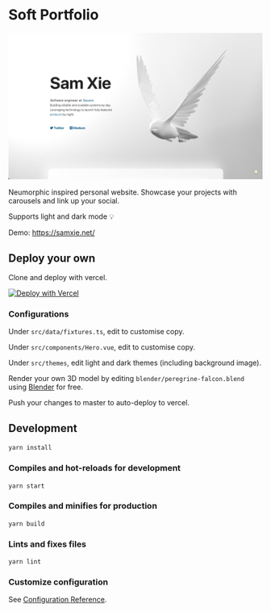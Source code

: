 # Soft Portfolio

<img src="./public/softportfolio/screenshot.jpg" />

Neumorphic inspired personal website. Showcase your projects with carousels and link up your social.

Supports light and dark mode 💡

Demo: https://samxie.net/

## Deploy your own

Clone and deploy with vercel.

[![Deploy with Vercel](https://vercel.com/button)](https://vercel.com/new/git/external?repository-url=https%3A%2F%2Fgithub.com%2Fsamzx%2Fsoft-portfolio)

### Configurations
Under `src/data/fixtures.ts`, edit to customise copy.

Under `src/components/Hero.vue`, edit to customise copy.

Under `src/themes`, edit light and dark themes (including background image).

Render your own 3D model by editing `blender/peregrine-falcon.blend` using [Blender](https://www.blender.org/) for free.

Push your changes to master to auto-deploy to vercel.

## Development
```
yarn install
```

### Compiles and hot-reloads for development
```
yarn start
```

### Compiles and minifies for production
```
yarn build
```

### Lints and fixes files
```
yarn lint
```

### Customize configuration
See [Configuration Reference](https://cli.vuejs.org/config/).
